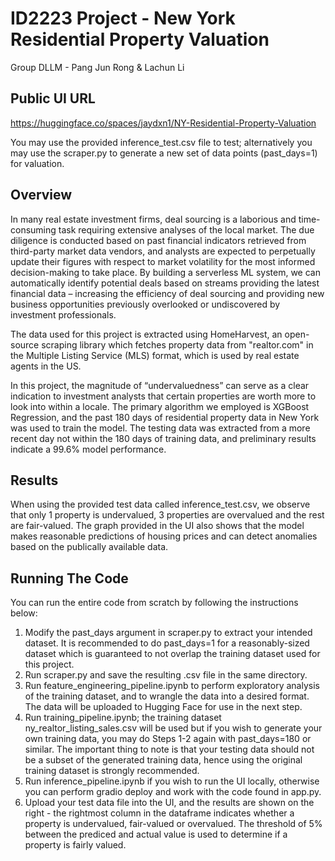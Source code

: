 # ID2223 Project - New York Residential Property Valuation
Group DLLM - Pang Jun Rong & Lachun Li

## Public UI URL
https://huggingface.co/spaces/jaydxn1/NY-Residential-Property-Valuation

You may use the provided inference_test.csv file to test; alternatively you may use the scraper.py to generate a new set of data points (past_days=1) for valuation.

## Overview
In many real estate investment firms, deal sourcing is a laborious and time-consuming task requiring extensive analyses of the local market. The due diligence is conducted based on past financial indicators retrieved from third-party market data vendors, and analysts are expected to perpetually update their figures with respect to market volatility for the most informed decision-making to take place. By building a serverless ML system, we can automatically identify potential deals based on streams providing the latest financial data – increasing the efficiency of deal sourcing and providing new business opportunities previously overlooked or undiscovered by investment professionals.

The data used for this project is extracted using HomeHarvest, an open-source scraping library which fetches property data from "realtor.com" in the Multiple Listing Service (MLS) format, which is used by real estate agents in the US.

In this project, the magnitude of “undervaluedness” can serve as a clear indication to investment analysts that certain properties are worth more to look into within a locale. The primary algorithm we employed is XGBoost Regression, and the past 180 days of residential property data in New York was used to train the model. The testing data was extracted from a more recent day not within the 180 days of training data, and preliminary results indicate a 99.6% model performance.

## Results
When using the provided test data called inference_test.csv, we observe that only 1 property is undervalued, 3 properties are overvalued and the rest are fair-valued. The graph provided in the UI also shows that the model makes reasonable predictions of housing prices and can detect anomalies based on the publically available data.

## Running The Code
You can run the entire code from scratch by following the instructions below:
1. Modify the past_days argument in scraper.py to extract your intended dataset. It is recommended to do past_days=1 for a reasonably-sized dataset which is guaranteed to not overlap the training dataset used for this project.
2. Run scraper.py and save the resulting .csv file in the same directory.
3. Run feature_engineering_pipeline.ipynb to perform exploratory analysis of the training dataset, and to wrangle the data into a desired format. The data will be uploaded to Hugging Face for use in the next step.
3. Run training_pipeline.ipynb; the training dataset ny_realtor_listing_sales.csv will be used but if you wish to generate your own training data, you may do Steps 1-2 again with past_days=180 or similar. The important thing to note is that your testing data should not be a subset of the generated training data, hence using the original training dataset is strongly recommended.
4. Run inference_pipeline.ipynb if you wish to run the UI locally, otherwise you can perform gradio deploy and work with the code found in app.py.
5. Upload your test data file into the UI, and the results are shown on the right - the rightmost column in the dataframe indicates whether a property is undervalued, fair-valued or overvalued. The threshold of 5% between the prediced and actual value is used to determine if a property is fairly valued.

